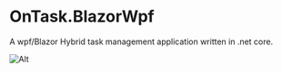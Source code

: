 # OnTask.BlazorWpf
A wpf/Blazor Hybrid task management application written in .net core.

![Alt](https://repobeats.axiom.co/api/embed/e405bba190d697a53ed0e60f1a7cbd36a97ae0a1.svg "Repobeats analytics image")
